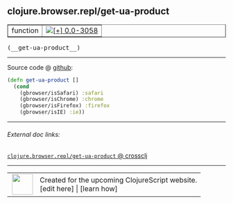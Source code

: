 ## clojure.browser.repl/get-ua-product



 <table border="1">
<tr>
<td>function</td>
<td><a href="https://github.com/cljsinfo/cljs-api-docs/tree/0.0-3058"><img valign="middle" alt="[+] 0.0-3058" title="Added in 0.0-3058" src="https://img.shields.io/badge/+-0.0--3058-lightgrey.svg"></a> </td>
</tr>
</table>


 <samp>
(__get-ua-product__)<br>
</samp>

---







Source code @ [github](https://github.com/clojure/clojurescript/blob/r3126/src/cljs/clojure/browser/repl.cljs#L36-L41):

```clj
(defn get-ua-product []
  (cond
    (gbrowser/isSafari) :safari
    (gbrowser/isChrome) :chrome
    (gbrowser/isFirefox) :firefox
    (gbrowser/isIE) :ie))
```

<!--
Repo - tag - source tree - lines:

 <pre>
clojurescript @ r3126
└── src
    └── cljs
        └── clojure
            └── browser
                └── <ins>[repl.cljs:36-41](https://github.com/clojure/clojurescript/blob/r3126/src/cljs/clojure/browser/repl.cljs#L36-L41)</ins>
</pre>

-->

---



###### External doc links:

[`clojure.browser.repl/get-ua-product` @ crossclj](http://crossclj.info/fun/clojure.browser.repl.cljs/get-ua-product.html)<br>

---

 <table>
<tr><td>
<img valign="middle" align="right" width="48px" src="http://i.imgur.com/Hi20huC.png">
</td><td>
Created for the upcoming ClojureScript website.<br>
[edit here] | [learn how]
</td></tr></table>

[edit here]:https://github.com/cljsinfo/cljs-api-docs/blob/master/cljsdoc/clojure.browser.repl_get-ua-product.cljsdoc
[learn how]:https://github.com/cljsinfo/cljs-api-docs/wiki/cljsdoc-files

<!--

This information was too distracting to show to readers, but I'll leave it
commented here since it is helpful to:

- pretty-print the data used to generate this document
- and show how to retrieve that data



The API data for this symbol:

```clj
{:ns "clojure.browser.repl",
 :name "get-ua-product",
 :type "function",
 :signature ["[]"],
 :source {:code "(defn get-ua-product []\n  (cond\n    (gbrowser/isSafari) :safari\n    (gbrowser/isChrome) :chrome\n    (gbrowser/isFirefox) :firefox\n    (gbrowser/isIE) :ie))",
          :title "Source code",
          :repo "clojurescript",
          :tag "r3126",
          :filename "src/cljs/clojure/browser/repl.cljs",
          :lines [36 41]},
 :full-name "clojure.browser.repl/get-ua-product",
 :full-name-encode "clojure.browser.repl_get-ua-product",
 :history [["+" "0.0-3058"]]}

```

Retrieve the API data for this symbol:

```clj
;; from Clojure REPL
(require '[clojure.edn :as edn])
(-> (slurp "https://raw.githubusercontent.com/cljsinfo/cljs-api-docs/catalog/cljs-api.edn")
    (edn/read-string)
    (get-in [:symbols "clojure.browser.repl/get-ua-product"]))
```

-->
